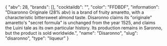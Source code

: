 {
    "abv": 28,
    "brands": [],
    "cocktaildb": "",
    "color": "FFDBDF",
    "information": "Disaronno Originale (28% abv) is a brand of fruity amaretto, with a characteristic bittersweet almond taste. Disaronno claims its \"originale\" amaretto's \"secret formula\" is unchanged from the year 1525, and claims the Luini tale as its own particular history. Its production remains in Saronno, but the product is sold worldwide.",
    "name": "Disaronno",
    "slug": "disaronno",
    "type": "liqueur"
}